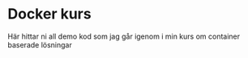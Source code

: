# Docker kurs

Här hittar ni all demo kod som jag går igenom i min kurs om container baserade lösningar
